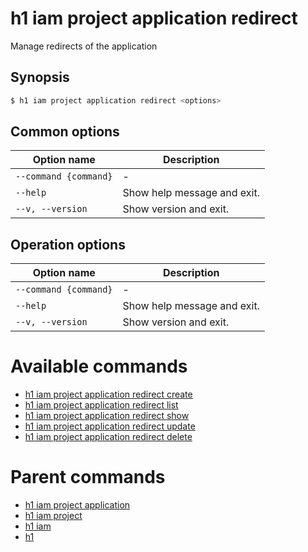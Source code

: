 
# h1 iam project application redirect

Manage redirects of the application

## Synopsis

```bash
$ h1 iam project application redirect <options>
```

## Common options

| Option name               | Description                 |
| ------------------------- | --------------------------- |
| ```--command {command}``` | -                           |
| ```--help```              | Show help message and exit. |
| ```--v, --version```      | Show version and exit.      |

## Operation options

| Option name               | Description                 |
| ------------------------- | --------------------------- |
| ```--command {command}``` | -                           |
| ```--help```              | Show help message and exit. |
| ```--v, --version```      | Show version and exit.      |

# Available commands

* [h1 iam project application redirect create](./create/README.md)
* [h1 iam project application redirect list](./list/README.md)
* [h1 iam project application redirect show](./show/README.md)
* [h1 iam project application redirect update](./update/README.md)
* [h1 iam project application redirect delete](./delete/README.md)

# Parent commands

* [h1 iam project application](./../README.md)
* [h1 iam project](./../../README.md)
* [h1 iam](./../../../README.md)
* [h1](./../../../../README.md)
